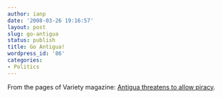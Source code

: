 ```yaml
---
author: ianp
date: '2008-03-26 19:16:57'
layout: post
slug: go-antigua
status: publish
title: Go Antigua!
wordpress_id: '86'
categories:
- Politics
---
```


From the pages of Variety magazine: [Antigua threatens to allow piracy](http://www.variety.com/article/VR1117982630.html).
